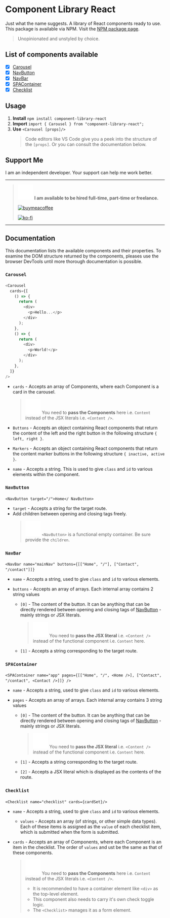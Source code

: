 # Component Library React

Just what the name suggests. A library of React components ready to use. This package is available via NPM. Visit the [NPM package page](https://www.npmjs.com/package/component-library-react).

> Unopinionated and unstyled by choice.

## List of components available

- [x] [Carousel](#carousel)
- [x] [NavButton](#navbutton)
- [x] [NavBar](#navbar)
- [x] [SPAContainer](#spacontainer)
- [x] [Checklist](#checklist)

## Usage

1. **Install**
   `npm install component-library-react`
2. **Import**
   `import { Carousel } from "component-library-react";`
3. **Use**
   `<Carousel [props]/>`
   > Code editors like VS Code give you a peek into the structure of the `[props]`. Or you can consult the documentation below.

## Support Me

I am an independent developer. Your support can help me work better.

---

> ![ALERT](./alert.svg) **I am available to be hired full-time, part-time or freelance.**
>
> [![buymeacoffee](<https://img.buymeacoffee.com/button-api/?text=Buy me a book&emoji=📖&slug=quantumcorn&button_colour=bf1d55&font_colour=ffffff&font_family=Comic&outline_colour=ffffff&coffee_colour=FFDD00>)](https://www.buymeacoffee.com/quantumcorn)
>
> [![ko-fi](https://ko-fi.com/img/githubbutton_sm.svg)](https://ko-fi.com/R5R7O37GT)

---

## Documentation

This documentation lists the available components and their properties. To examine the DOM structure returned by the components, pleases use the browser DevTools until more thorough documentation is possible.

### `Carousel`

```js
<Carousel
  cards={[
    () => {
      return (
        <div>
          <p>Hello...</p>
        </div>
      );
    },
    () => {
      return (
        <div>
          <p>World!</p>
        </div>
      );
    },
  ]}
/>
```

- `cards` - Accepts an array of Components, where each Component is a card in the carousel.

  > ![ALERT](./alert.svg) You need to **pass the Components** here i.e. `Content` instead of the JSX literals i.e. `<Content />`.

- `Buttons` - Accepts an object containing React components that return the content of the left and the right button in the following structure `{ left, right }`.

- `Markers` - Accepts an object containing React components that return the content marker buttons in the following structure `{ inactive, active }`.

- `name` - Accepts a string. This is used to give `class` and `id` to various elements within the component.

### `NavButton`

`<NavButton target="/">Home</ NavButton>`

- `target` - Accepts a string for the target route.
- Add children between opening and closing tags freely.
  > ![ALERT](./alert.svg) `<NavButton>` is a functional empty container. Be sure provide the `children`.

### `NavBar`

`<NavBar name="mainNav" buttons={[["Home", "/"], ["Contact", "/contact"]]}`

- `name` - Accepts a string, used to give `class` and `id` to various elements.
- `buttons` - Accepts an array of arrays. Each internal array contains 2 string values

  - `[0]` - The content of the button. It can be anything that can be directly rendered between opening and closing tags of [NavButton](#navbutton) - mainly strings or JSX literals.

    > ![ALERT](./alert.svg) You need to **pass the JSX literal** i.e. `<Content />` instead of the functional component i.e. `Content` here.

  - `[1]` - Accepts a string corresponding to the target route.

### `SPAContainer`

`<SPAContainer name="app" pages={[["Home", "/", <Home />], ["Contact", "/contact", <Contact />]]} />`

- `name` - Accepts a string, used to give `class` and `id` to various elements.
- `pages` - Accepts an array of arrays. Each internal array contains 3 string values

  - `[0]` - The content of the button. It can be anything that can be directly rendered between opening and closing tags of [NavButton](#navbutton) - mainly strings or JSX literals.

    > ![ALERT](./alert.svg) You need to **pass the JSX literal** i.e. `<Content />` instead of the functional component i.e. `Content` here.

  - `[1]` - Accepts a string corresponding to the target route.
  - `[2]` - Accepts a JSX literal which is displayed as the contents of the route.

### `Checklist`

`<Checklist name="checklist" cards={cardSet}/>`

- `name` - Accepts a string, used to give `class` and `id` to various elements.
  - `values` - Accepts an array (of strings, or other simple data types). Each of these items is assigned as the `value` of each checklist item, which is submitted when the form is submitted.
- `cards` - Accepts an array of Components, where each Component is an item in the checklist. The order of `values` and ust be the same as that of these components.

  > ![ALERT](./alert.svg) You need to **pass the Components** here i.e. `Content` instead of the JSX literals i.e. `<Content />`.
  > - It is recommended to have a container element like `<div>` as the top-level element.
  > - This component also needs to carry it's own check toggle logic.
  > - The `<Checklist>` manages it as a form element.
